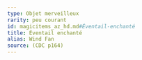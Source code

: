 ```yaml
---
type: Objet merveilleux
rarity: peu courant
id: magicitems_az_hd.md#Éventail-enchanté
title: Éventail enchanté
alias: Wind Fan
source: (CDC p164)
---
```


